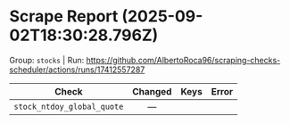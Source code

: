 # Scrape Report (2025-09-02T18:30:28.796Z)

Group: `stocks`  |  Run: https://github.com/AlbertoRoca96/scraping-checks-scheduler/actions/runs/17412557287

| Check | Changed | Keys | Error |
|---|:---:|:--|:--|
| `stock_ntdoy_global_quote` | — |  |  |
